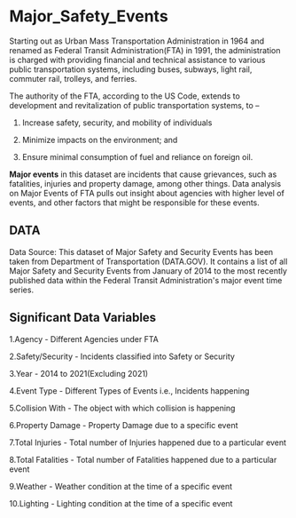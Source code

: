 # Major_Safety_Events
Starting out as Urban Mass Transportation Administration in 1964 and renamed as Federal Transit Administration(FTA) in 1991, the administration is charged with providing financial and technical assistance to various public transportation systems, including buses, subways, light rail, commuter rail, trolleys, and ferries.  

The authority of the FTA, according to the US Code, extends to development and revitalization of public transportation systems, to –  

1.	Increase safety, security, and mobility of individuals 

2.	Minimize impacts on the environment; and 

3.	Ensure minimal consumption of fuel and reliance on foreign oil. 

**Major events** in this dataset are incidents that cause grievances, such as fatalities, injuries and property damage, among other things. Data analysis on Major Events of FTA pulls out insight about agencies with higher level of events, and other factors that might be responsible for these events.

## DATA
Data Source: This dataset of Major Safety and Security Events has been taken from Department of Transportation (DATA.GOV). It contains a list of all Major Safety and Security Events from January of 2014 to the most recently published data within the Federal Transit Administration's major event time series. 

## Significant Data Variables 

1.Agency - Different Agencies under FTA 

2.Safety/Security - Incidents classified into Safety or Security 

3.Year - 2014 to 2021(Excluding 2021) 

4.Event Type  - Different Types of Events i.e., Incidents happening 

5.Collision With - The object with which collision is happening 

6.Property Damage - Property Damage due to a specific event  

7.Total Injuries - Total number of Injuries happened due to a particular event 

8.Total Fatalities - Total number of Fatalities happened due to a particular event 

9.Weather - Weather condition at the time of a specific event 

10.Lighting - Lighting condition at the time of a specific event 



